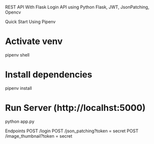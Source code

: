 REST API With Flask 
Login API using Python Flask, JWT, JsonPatching, Opencv

Quick Start Using Pipenv
# Activate venv
pipenv shell

# Install dependencies
pipenv install

# Run Server (http://localhst:5000)
python app.py

Endpoints
POST /login
POST /json_patching?token = secret
POST /image_thumbnail?token = secret
